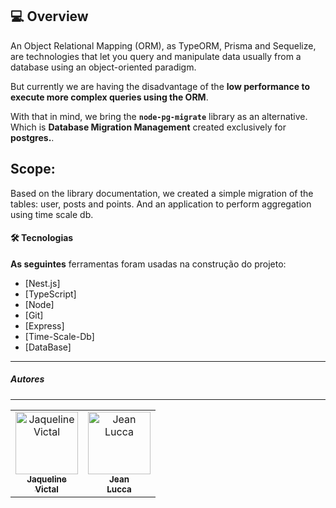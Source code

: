 <h2>💻 Overview </h2>

An Object Relational Mapping (ORM), as TypeORM, Prisma and Sequelize, are technologies that let you query and manipulate data usually from a database using an object-oriented paradigm.

But currently we are having the disadvantage of the __low performance to execute more complex queries using the ORM__.

With that in mind, we bring the ****`node-pg-migrate`**** library as an alternative. Which is **Database Migration Management** created exclusively for **postgres.**.
<br>

##    Scope:
Based on the library documentation, we created a simple migration of the tables: user, posts and points. And an application to perform aggregation using time scale db.

#### 🛠 Tecnologias

__As seguintes__ ferramentas foram usadas na construção do projeto:

- [Nest.js]
- [TypeScript]
- [Node]
- [Git]
- [Express]
- [Time-Scale-Db]
- [DataBase]

<hr>

##### Autores
-----
 <table>
	<tr>  
		<td align="center">
			<a href="https://github.com/JaquelineVictal">
				<img
					width="100px"
					height="auto"
					src="https://github.com/JaquelineVictal.png"
					alt="Jaqueline Victal"
				/>
				<br />
				<sub>
					<b>Jaqueline<br>Victal</b>
				</sub>
			</a>
		</td>
		<td align="center">
			<a href="https://github.com/jeanlucca19/node-pg-migrate">
				<img
					width="100px"
					height="auto"
					src="https://avatars.githubusercontent.com/u/83885005?v=4"
					alt="Jean Lucca"
				/>
				<br />
				<sub>
					<b>Jean<br>Lucca</b>
				</sub>
			</a>
		</td>
</table>
